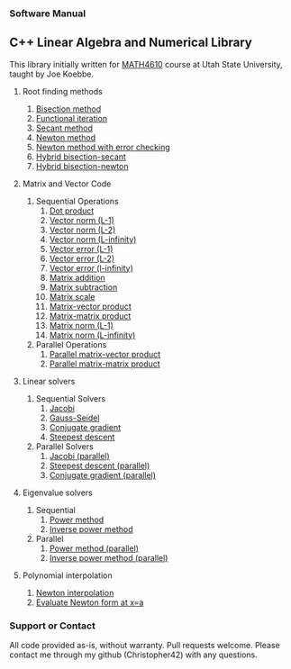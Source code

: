 ### Software Manual
## C++ Linear Algebra and Numerical Library

This library initially written for [MATH4610](https://jvkoebbe.github.io/math4610/main) course at Utah State University, taught by Joe Koebbe.

1. Root finding methods
    1. [Bisection method](https://christopher42.github.io/computational-mathematics/rootFinding/bisection)
    2. [Functional iteration](https://christopher42.github.io/computational-mathematics/rootFinding/functional_iteration)
    3. [Secant method](https://christopher42.github.io/computational-mathematics/rootFinding/secant)
    4. [Newton method](https://christopher42.github.io/computational-mathematics/rootFinding/fastNewton)
    5. [Newton method with error checking](https://christopher42.github.io/computational-mathematics/rootFinding/safeNewton)
    6. [Hybrid bisection-secant](https://christopher42.github.io/computational-mathematics/rootFinding/bisection_secant)
    7. [Hybrid bisection-newton](https://christopher42.github.io/computational-mathematics/rootFinding/bisection_newton)
2. Matrix and Vector Code
    1. Sequential Operations
        1. [Dot product](https://christopher42.github.io/computational-mathematics/linearAlgebra/dotProduct)
        2. [Vector norm (L-1)](https://christopher42.github.io/computational-mathematics/linearAlgebra/vectorNormL1)
        3. [Vector norm (L-2)](https://christopher42.github.io/computational-mathematics/linearAlgebra/vectorNormL2)
        4. [Vector norm (L-infinity)](https://christopher42.github.io/computational-mathematics/linearAlgebra/vectorNormLInf)
        5. [Vector error (L-1)](https://christopher42.github.io/computational-mathematics/linearAlgebra/vectorErrorL1)
        6. [Vector error (L-2)](https://christopher42.github.io/computational-mathematics/linearAlgebra/vectorErrorL2)
        7. [Vector error (l-infinity)](https://christopher42.github.io/computational-mathematics/linearAlgebra/vectorErrorLInf)
        8. [Matrix addition](https://christopher42.github.io/computational-mathematics/linearAlgebra/matrixAdd)
        9. [Matrix subtraction](https://christopher42.github.io/computational-mathematics/linearAlgebra/matrixSub)
        10. [Matrix scale](https://christopher42.github.io/computational-mathematics/linearAlgebra/matrixScale)
        11. [Matrix-vector product](https://christopher42.github.io/computational-mathematics/linearAlgebra/matrixVectorProduct)
        12. [Matrix-matrix product](https://christopher42.github.io/computational-mathematics/linearAlgebra/matrixMatrixProduct)
        13. [Matrix norm (L-1)](https://christopher42.github.io/computational-mathematics/linearAlgebra/matrixNormL1)
        14. [Matrix norm (L-infinity)](https://christopher42.github.io/computational-mathematics/linearAlgebra/matrixNormLInf)
    2. Parallel Operations
        1. [Parallel matrix-vector product](https://christopher42.github.io/computational-mathematics/linearAlgebra/parallelMatrixVectorProduct)
        2. [Parallel matrix-matrix product](https://christopher42.github.io/computational-mathematics/linearAlgebra/parallelMatrixMatrixProduct)
3. Linear solvers
    1. Sequential Solvers
        1. [Jacobi](https://christopher42.github.io/computational-mathematics/iterativeSolvers/jacobi)
        2. [Gauss-Seidel](https://christopher42.github.io/computational-mathematics/iterativeSolvers/gaussSeidel)
        3. [Conjugate gradient](https://christopher42.github.io/computational-mathematics/iterativeSolvers/conjugateGradient)
        4. [Steepest descent](https://christopher42.github.io/computational-mathematics/iterativeSolvers/steepestDescent)
    2. Parallel Solvers
        1. [Jacobi (parallel)](https://christopher42.github.io/computational-mathematics/iterativeSolvers/parallelJacobi)
        2. [Steepest descent (parallel)](https://christopher42.github.io/computational-mathematics/iterativeSolvers/parallelSteepestDescent)
        3. [Conjugate gradient (parallel)](https://christopher42.github.io/computational-mathematics/iterativeSolvers/parallelCinjugateGradient)

4. Eigenvalue solvers
    1. Sequential
        1. [Power method](https://christopher42.github.io/computational-mathematics/iterativeSolvers/powerMethod)
        2. [Inverse power method](https://christopher42.github.io/computational-mathematics/iterativeSolvers/inversePowerMethod)
    2. Parallel
        1. [Power method (parallel)](https://christopher42.github.io/computational-mathematics/iterativeSolvers/parallelPowerMethod)
        2. [Inverse power method (parallel)](https://christopher42.github.io/computational-mathematics/iterativeSolvers/parallelInversePowerMethod)

5. Polynomial interpolation
    1. [Newton interpolation](https://christopher42.github.io/computational-mathematics/interpolation/newtonInterpolation)
    2. [Evaluate Newton form at x=a](https://christopher42.github.io/computational-mathematics/interpolation/evaluateNewtonForm)


### Support or Contact

All code provided as-is, without warranty. Pull requests welcome. Please contact me through my github (Christopher42) with any questions.
